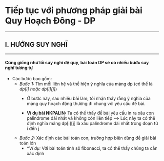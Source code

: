 # Tiếp tục với phương pháp giải bài Quy Hoạch Đông - DP
---
## I. HƯỚNG SUY NGHĨ
---
#### Cũng giống như lối suy nghĩ đệ quy, bài toán DP sẽ có nhiều bước suy nghĩ tương tự
- Các bước bao gồm:
    - *Bước 1:* Tìm mối liên hệ và thể hiện ý nghĩa của mảng dp (có thể là *dp[i] hoặc dp[i][j]*) 
        - Ở bước này, sau nhiều bài làm, tôi nhận thấy rằng ý nghĩa của mảng quy hoạch động thường đi chung với yêu cầu đề bài.

        - **Ví dụ bài NKPALIN:** Ta có thể thấy đề bài yêu cầu in ra xâu con palindrome dài nhất và không còn liên tiếp ==> Lúc này ta có thể định nghĩa mảng dp[i][j] là xâu palindrome dài nhất trong đoạn từ i đến j
    - *Bước 2:* Xác định các bài toán con, trường hợp biên dùng để giải bài toán lớn
        -  **Ví dụ:* Với bài toán tính sô fibonacci, ta có thể thấy chúng ta cần xác định 